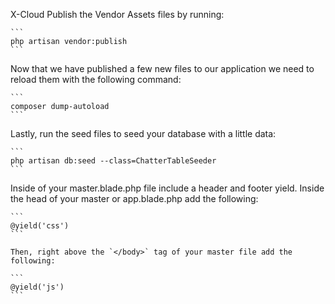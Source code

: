 
X-Cloud
Publish the Vendor Assets files by running:

    ```
    php artisan vendor:publish 
    ```

Now that we have published a few new files to our application we need to reload them with the following command:

    ```
    composer dump-autoload
    ```


 Lastly, run the seed files to seed your database with a little data:

    ```
    php artisan db:seed --class=ChatterTableSeeder
    ```

Inside of your master.blade.php file include a header and footer yield. Inside the head of your master or app.blade.php add the following:

    ```
    @yield('css')
    ```

    Then, right above the `</body>` tag of your master file add the following:

    ```
    @yield('js')
    ```
